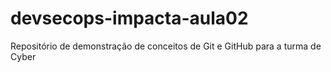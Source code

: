 # devsecops-impacta-aula02
Repositório de demonstração de conceitos de Git e GitHub para a turma de Cyber 
